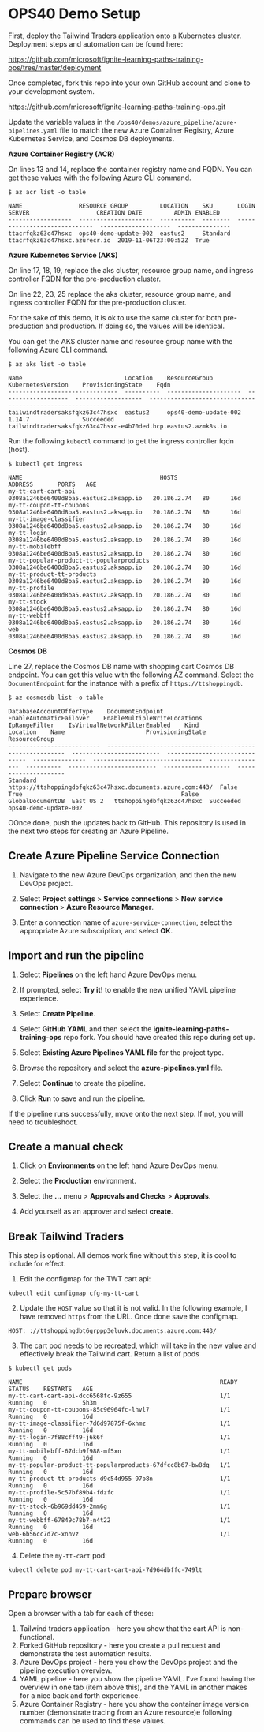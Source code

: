 # OPS40 Demo Setup

First, deploy the Tailwind Traders application onto a Kubernetes cluster. Deployment steps and automation can be found here:

https://github.com/microsoft/ignite-learning-paths-training-ops/tree/master/deployment

Once completed, fork this repo into your own GitHub account and clone to your development system.

https://github.com/microsoft/ignite-learning-paths-training-ops.git

Update the variable values in the `/ops40/demos/azure_pipeline/azure-pipelines.yaml` file to match the new Azure Container Registry, Azure Kubernetes Service, and Cosmos DB deployments.

**Azure Container Registry (ACR)**

On lines 13 and 14, replace the container registry name and FQDN. You can get these values with the following Azure CLI command.

```
$ az acr list -o table

NAME                RESOURCE GROUP         LOCATION    SKU       LOGIN SERVER                   CREATION DATE         ADMIN ENABLED
------------------  ---------------------  ----------  --------  -----------------------------  --------------------  ---------------
ttacrfqkz63c47hsxc  ops40-demo-update-002  eastus2     Standard  ttacrfqkz63c47hsxc.azurecr.io  2019-11-06T23:00:52Z  True
```

**Azure Kubernetes Service (AKS)**

On line 17, 18, 19, replace the aks cluster, resource group name, and ingress controller FQDN for the pre-production cluster. 

On line 22, 23, 25 replace the aks cluster, resource group name, and ingress controller FQDN for the pre-production cluster. 

For the sake of this demo, it is ok to use the same cluster for both pre-production and production. If doing so, the values will be identical.

You can get the AKS cluster name and resource group name with the following Azure CLI command.


```
$ az aks list -o table

Name                             Location    ResourceGroup          KubernetesVersion    ProvisioningState    Fqdn
-------------------------------  ----------  ---------------------  -------------------  -------------------  --------------------------------------------------------------
tailwindtradersaksfqkz63c47hsxc  eastus2     ops40-demo-update-002  1.14.7               Succeeded            tailwindtradersaksfqkz63c47hsxc-e4b70ded.hcp.eastus2.azmk8s.io
```

Run the following `kubectl` command to get the ingress controller fqdn (host).

```
$ kubectl get ingress

NAME                                       HOSTS                                    ADDRESS       PORTS   AGE
my-tt-cart-cart-api                        0308a1246be6400d8ba5.eastus2.aksapp.io   20.186.2.74   80      16d
my-tt-coupon-tt-coupons                    0308a1246be6400d8ba5.eastus2.aksapp.io   20.186.2.74   80      16d
my-tt-image-classifier                     0308a1246be6400d8ba5.eastus2.aksapp.io   20.186.2.74   80      16d
my-tt-login                                0308a1246be6400d8ba5.eastus2.aksapp.io   20.186.2.74   80      16d
my-tt-mobilebff                            0308a1246be6400d8ba5.eastus2.aksapp.io   20.186.2.74   80      16d
my-tt-popular-product-tt-popularproducts   0308a1246be6400d8ba5.eastus2.aksapp.io   20.186.2.74   80      16d
my-tt-product-tt-products                  0308a1246be6400d8ba5.eastus2.aksapp.io   20.186.2.74   80      16d
my-tt-profile                              0308a1246be6400d8ba5.eastus2.aksapp.io   20.186.2.74   80      16d
my-tt-stock                                0308a1246be6400d8ba5.eastus2.aksapp.io   20.186.2.74   80      16d
my-tt-webbff                               0308a1246be6400d8ba5.eastus2.aksapp.io   20.186.2.74   80      16d
web                                        0308a1246be6400d8ba5.eastus2.aksapp.io   20.186.2.74   80      16d
```

**Cosmos DB**

Line 27, replace the Cosmos DB name with shopping cart Cosmos DB endpoint. You can get this value with the following AZ command. Select the `DocumentEndpoint` for the instance with a prefix of `https://ttshoppingdb`.

```
$ az cosmosdb list -o table
 
DatabaseAccountOfferType    DocumentEndpoint                                            EnableAutomaticFailover    EnableMultipleWriteLocations    IpRangeFilter    IsVirtualNetworkFilterEnabled    Kind              Location    Name                       ProvisioningState    ResourceGroup
--------------------------  ----------------------------------------------------------  -------------------------  ------------------------------  ---------------  -------------------------------  ----------------  ----------  -------------------------  -------------------  ---------------------
Standard                    https://ttshoppingdbfqkz63c47hsxc.documents.azure.com:443/  False                      True                                             False                            GlobalDocumentDB  East US 2   ttshoppingdbfqkz63c47hsxc  Succeeded            ops40-demo-update-002
```

OOnce done, push the updates back to GitHub. This repository is used in the next two steps for creating an Azure Pipeline.

## Create Azure Pipeline Service Connection

1. Navigate to the new Azure DevOps organization, and then the new DevOps project.

2. Select **Project settings** > **Service connections** > **New service connection** > **Azure Resource Manager**.

3. Enter a connection name of `azure-service-connection`, select the appropriate Azure subscription, and select **OK**.

## Import and run the pipeline

1. Select **Pipelines** on the left hand Azure DevOps menu.

2. If prompted, select **Try it!** to enable the new unified YAML pipeline experience.

3. Select **Create Pipeline**.

4. Select **GitHub YAML** and then select the **ignite-learning-paths-training-ops** repo fork. You should have created this repo during set up.

5. Select **Existing Azure Pipelines YAML file** for the project type.

6. Browse the repository and select the **azure-pipelines.yml** file.

7. Select **Continue** to create the pipeline.

8. Click **Run** to save and run the pipeline.

If the pipeline runs successfully, move onto the next step. If not, you will need to troubleshoot.


## Create a manual check

1. Click on **Environments** on the left hand Azure DevOps menu.

2. Select the **Production** environment.

3. Select the **...** menu > **Approvals and Checks** > **Approvals**.

4. Add yourself as an approver and select **create**.


## Break Tailwind Traders

This step is optional. All demos work fine without this step, it is cool to include for effect.

1. Edit the configmap for the TWT cart api:

```
kubectl edit configmap cfg-my-tt-cart
```

2. Update the `HOST` value so that it is not valid. In the following example, I have removed `https` from the URL. Once done save the configmap.

```
HOST: ://ttshoppingdbt6grppp3eluvk.documents.azure.com:443/
```

3. The cart pod needs to be recreated, which will take in the new value and effectively break the Tailwind cart. Return a list of pods

```
$ kubectl get pods

NAME                                                        READY   STATUS    RESTARTS   AGE
my-tt-cart-cart-api-dcc6568fc-9z655                         1/1     Running   0          5h3m
my-tt-coupon-tt-coupons-85c96964fc-lhvl7                    1/1     Running   0          16d
my-tt-image-classifier-7d6d97875f-6xhmz                     1/1     Running   0          16d
my-tt-login-7f88cff49-j6k6f                                 1/1     Running   0          16d
my-tt-mobilebff-67dcb9f988-mf5xn                            1/1     Running   0          16d
my-tt-popular-product-tt-popularproducts-67dfcc8b67-bw8dq   1/1     Running   0          16d
my-tt-product-tt-products-d9c54d955-97b8n                   1/1     Running   0          16d
my-tt-profile-5c57bf89b4-fdzfc                              1/1     Running   0          16d
my-tt-stock-6b969dd459-2mm6g                                1/1     Running   0          16d
my-tt-webbff-67849c78b7-n4t22                               1/1     Running   0          16d
web-6b56cc7d7c-xnhvz                                        1/1     Running   0          16d
```

4. Delete the `my-tt-cart` pod:

```
kubectl delete pod my-tt-cart-cart-api-7d964dbffc-749lt
```

## Prepare browser

Open a browser with a tab for each of these:

1. Tailwind traders application - here you show that the cart API is non-functional.
2. Forked GitHub repository - here you create a pull request and demonstrate the test automation results.
3. Azure DevOps project - here you show the DevOps project and the pipeline execution overview.
4. YAML pipeline - here you show the pipeline YAML. I've found having the overview in one tab (item above this), and the YAML in another makes for a nice back and forth experience.
5. Azure Container Registry - here you show the container image version number (demonstrate tracing from an Azure resource)e following commands can be used to find these values.